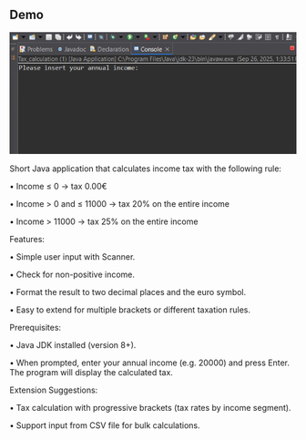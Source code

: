 ## Demo

![Παρουσίαση Εφαρμογής](demo.gif)

Short Java application that calculates income tax with the following rule:

• Income ≤ 0 → tax 0.00€

• Income > 0 and ≤ 11000 → tax 20% on the entire income

• Income > 11000 → tax 25% on the entire income

Features:

• Simple user input with Scanner.

• Check for non-positive income.

• Format the result to two decimal places and the euro symbol.

• Easy to extend for multiple brackets or different taxation rules.

Prerequisites:

• Java JDK installed (version 8+).

• When prompted, enter your annual income (e.g. 20000) and press Enter. The program will display the calculated tax.

Extension Suggestions:

• Tax calculation with progressive brackets (tax rates by income segment).

• Support input from CSV file for bulk calculations.
